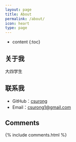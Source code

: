 ```yaml
---
layout: page
title: About
permalink: /about/
icon: heart
type: page
---
```


* content
{:toc}


## 关于我
大四学生


## 联系我

* GitHub：[csurong](https://github.com/csurong)
* Email：csurong1@gmail.com


## Comments

{% include comments.html %}
